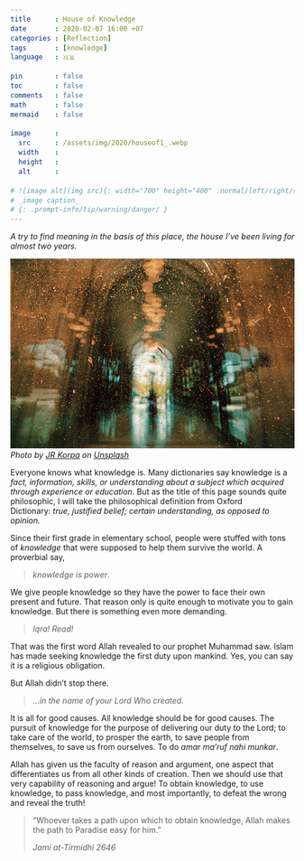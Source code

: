 ```yaml
---
title      : House of Knowledge 
date       : 2020-02-07 16:00 +07
categories : [Reflection]
tags       : [knowledge]
language   : 🇬🇧

pin        : false
toc        : false
comments   : false
math       : false
mermaid    : false

image      :
  src      : /assets/img/2020/houseof1_.webp
  width    : 
  height   : 
  alt      : 

# ![image alt](img src){: width="700" height="400" .normal/left/right/shadow}
# _image caption_
# {: .prompt-info/tip/warning/danger/ }
---
```


_A try to find meaning in the basis of this place, the house I’ve been living for almost two years._

![](/assets/img/2020/houseof1.jpeg)
_Photo by [JR Korpa](https://unsplash.com/@korpa?utm_source=unsplash&utm_medium=referral&utm_content=creditCopyText) on [Unsplash](https://unsplash.com/)_


Everyone knows what knowledge is. Many dictionaries say knowledge is a _fact, information, skills, or understanding about a subject which acquired through experience or education._ But as the title of this page sounds quite philosophic, I will take the philosophical definition from Oxford Dictionary: _true, justified belief; certain understanding, as opposed to opinion._

Since their first grade in elementary school, people were stuffed with tons of _knowledge_ that were supposed to help them survive the world. A proverbial say,

> _knowledge is power_.

We give people knowledge so they have the power to face their own present and future. That reason only is quite enough to motivate you to gain knowledge. But there is something even more demanding.

> _Iqra! Read!_

That was the first word Allah revealed to our prophet Muhammad saw. Islam has made seeking knowledge the first duty upon mankind. Yes, you can say it is a religious obligation.

But Allah didn’t stop there.

> _…in the name of your Lord Who created._

It is all for good causes. All knowledge should be for good causes. The pursuit of knowledge for the purpose of delivering our duty to the Lord; to take care of the world, to prosper the earth, to save people from themselves, to save us from ourselves. To do _amar ma’ruf nahi munkar_.

Allah has given us the faculty of reason and argument, one aspect that differentiates us from all other kinds of creation. Then we should use that very capability of reasoning and argue! To obtain knowledge, to use knowledge, to pass knowledge, and most importantly, to defeat the wrong and reveal the truth!

> “Whoever takes a path upon which to obtain knowledge, Allah makes the path to Paradise easy for him.”
> 
> _Jami at-Tirmidhi 2646_